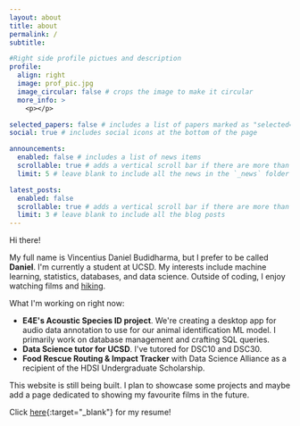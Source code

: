 ```yaml
---
layout: about
title: about
permalink: /
subtitle: 

#Right side profile pictues and description
profile: 
  align: right
  image: prof_pic.jpg
  image_circular: false # crops the image to make it circular
  more_info: >
    <p></p>

selected_papers: false # includes a list of papers marked as "selected={true}"
social: true # includes social icons at the bottom of the page

announcements:
  enabled: false # includes a list of news items
  scrollable: true # adds a vertical scroll bar if there are more than 3 news items
  limit: 5 # leave blank to include all the news in the `_news` folder

latest_posts:
  enabled: false
  scrollable: true # adds a vertical scroll bar if there are more than 3 new posts items
  limit: 3 # leave blank to include all the blog posts
---
```


Hi there!  
  
My full name is Vincentius Daniel Budidharma, but I prefer to be called **Daniel**. I'm currently a student at UCSD. My interests include machine learning, statistics, databases, and data science. Outside of coding, I enjoy watching films and [hiking](/hikes/). 

What I'm working on right now:
- **E4E's Acoustic Species ID project**. We're creating a desktop app for audio data annotation to use for our animal identification ML model. I primarily work on database management and crafting SQL queries.
- **Data Science tutor for UCSD**. I've tutored for DSC10 and DSC30.
- **Food Rescue Routing & Impact Tracker** with Data Science Alliance as a recipient of the HDSI Undergraduate Scholarship.

This website is still being built. I plan to showcase some projects and maybe add a page dedicated to showing my favourite films in the future.

Click [here](/assets/pdf/resume.pdf){:target="_blank"} for my resume!